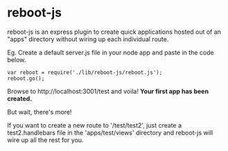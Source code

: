 # reboot-js
reboot-js is an express plugin to create quick applications hosted out of an "apps" directory without wiring up each individual route.

Eg.
Create a default server.js file in your node app and paste in the code below.

```
var reboot = require('./lib/reboot-js/reboot.js');
reboot.go();
```

Browse to http://localhost:3001/test and voila! **Your first app has been created.**

But wait, there's more!

If you want to create a new route to '/test/test2', just create a test2.handlebars file in the 'apps/test/views' directory
and reboot-js will wire up all the rest for you.